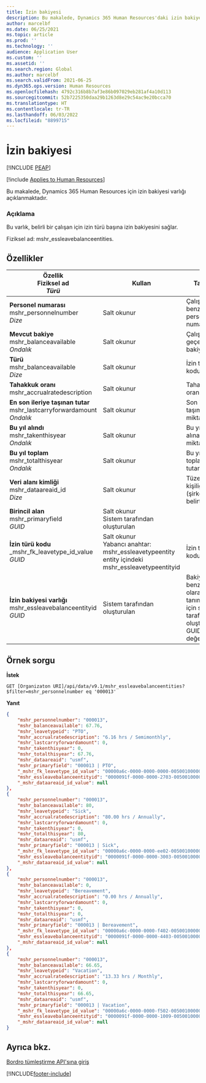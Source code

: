 ```yaml
---
title: İzin bakiyesi
description: Bu makalede, Dynamics 365 Human Resources'daki izin bakiyesi varlığıyla ilgili ayrıntılı bilgi ve örnek bir sorgu sağlanmaktadır.
author: marcelbf
ms.date: 06/25/2021
ms.topic: article
ms.prod: ''
ms.technology: ''
audience: Application User
ms.custom: ''
ms.assetid: ''
ms.search.region: Global
ms.author: marcelbf
ms.search.validFrom: 2021-06-25
ms.dyn365.ops.version: Human Resources
ms.openlocfilehash: 4792c316b8b7af3e86b097029eb281af4a10d113
ms.sourcegitcommit: 52b7225350daa29b1263d8e29c54ac9e20bcca70
ms.translationtype: HT
ms.contentlocale: tr-TR
ms.lasthandoff: 06/03/2022
ms.locfileid: "8899715"
---
```

# <a name="leave-balance"></a>İzin bakiyesi


[!INCLUDE [PEAP](../includes/peap-1.md)]

[!include [Applies to Human Resources](../includes/applies-to-hr.md)]

Bu makalede, Dynamics 365 Human Resources için izin bakiyesi varlığı açıklanmaktadır.

### <a name="description"></a>Açıklama

Bu varlık, belirli bir çalışan için izin türü başına izin bakiyesini sağlar.

Fiziksel ad: mshr_essleavebalanceentities.

## <a name="properties"></a>Özellikler

| Özellik</br>**Fiziksel ad**</br>**_Türü_** | Kullan | Tanım |
| --- | --- | --- |
| **Personel numarası**</br>mshr_personnelnumber</br>*Dize* | Salt okunur | Çalışanın benzersiz personel numarası. |
| **Mevcut bakiye**</br>mshr_balanceavailable</br>*Ondalık* | Salt okunur | Çalışanın geçerli bakiyesi. |
| **Türü**</br>mshr_balanceavailable</br>*Dize* | Salt okunur | İzin türü kodu. |
| **Tahakkuk oranı**</br>mshr_accrualratedescription</br> | Salt okunur | Tahakkuk oranı. |
| **En son ileriye taşınan tutar**</br>mshr_lastcarryforwardamount</br>*Ondalık* | Salt okunur | Son ileri taşıma miktarı. |
| **Bu yıl alındı**</br>mshr_takenthisyear</br>*Ondalık* | Salt okunur | Bu yıl alınan izin miktarı. |
| **Bu yıl toplam**</br>mshr_totalthisyear</br>*Ondalık* | Salt okunur | Bu yılın toplam tutarı. |
| **Veri alanı kimliği**</br>mshr_dataareaid_id</br>*Dize* | Salt okunur | Tüzel kişiliği (şirket) belirtir. |
| **Birincil alan**</br>mshr_primaryfield</br>*GUID* | Salt okunur</br>Sistem tarafından oluşturulan | |
| **İzin türü kodu**</br>_mshr_fk_leavetype_id_value</br>*GUID* | Salt okunur</br>Yabancı anahtar: mshr_essleavetypeentity entity içindeki mshr_essleavetypeentityid  | İzin türü kodu |
| **İzin bakiyesi varlığı**</br>mshr_essleavebalanceentityid</br>*GUID* | Sistem tarafından oluşturulan | Bakiyeyi benzersiz olarak tanımlamak için sistem tarafından oluşturulan GUID değeri. |

## <a name="example-query"></a>Örnek sorgu

**İstek**

```http
GET [Organizaton URI]/api/data/v9.1/mshr_essleavebalanceentities?$filter=mshr_personnelnumber eq '000013'
```

**Yanıt**

```json
{
    "mshr_personnelnumber": "000013",
    "mshr_balanceavailable": 67.76,
    "mshr_leavetypeid": "PTO",
    "mshr_accrualratedescription": "6.16 hrs / Semimonthly",
    "mshr_lastcarryforwardamount": 0,
    "mshr_takenthisyear": 0,
    "mshr_totalthisyear": 67.76,
    "mshr_dataareaid": "usmf",
    "mshr_primaryfield": "000013 | PTO",
    "_mshr_fk_leavetype_id_value": "00000a6c-0000-0000-0000-005001000000",
    "mshr_essleavebalanceentityid": "0000091f-0000-0000-2703-005001000000",
    "_mshr_dataareaid_id_value": null
},
{
    "mshr_personnelnumber": "000013",
    "mshr_balanceavailable": 80,
    "mshr_leavetypeid": "Sick",
    "mshr_accrualratedescription": "80.00 hrs / Annually",
    "mshr_lastcarryforwardamount": 0,
    "mshr_takenthisyear": 0,
    "mshr_totalthisyear": 80,
    "mshr_dataareaid": "usmf",
    "mshr_primaryfield": "000013 | Sick",
    "_mshr_fk_leavetype_id_value": "00000a6c-0000-0000-ee02-005001000000",
    "mshr_essleavebalanceentityid": "0000091f-0000-0000-3003-005001000000",
    "_mshr_dataareaid_id_value": null
},
{
    "mshr_personnelnumber": "000013",
    "mshr_balanceavailable": 0,
    "mshr_leavetypeid": "Bereavement",
    "mshr_accrualratedescription": "0.00 hrs / Annually",
    "mshr_lastcarryforwardamount": 0,
    "mshr_takenthisyear": 0,
    "mshr_totalthisyear": 0,
    "mshr_dataareaid": "usmf",
    "mshr_primaryfield": "000013 | Bereavement",
    "_mshr_fk_leavetype_id_value": "00000a6c-0000-0000-f402-005001000000",
    "mshr_essleavebalanceentityid": "0000091f-0000-0000-4403-005001000000",
    "_mshr_dataareaid_id_value": null
},
{
    "mshr_personnelnumber": "000013",
    "mshr_balanceavailable": 66.65,
    "mshr_leavetypeid": "Vacation",
    "mshr_accrualratedescription": "13.33 hrs / Monthly",
    "mshr_lastcarryforwardamount": 0,
    "mshr_takenthisyear": 0,
    "mshr_totalthisyear": 66.65,
    "mshr_dataareaid": "usmf",
    "mshr_primaryfield": "000013 | Vacation",
    "_mshr_fk_leavetype_id_value": "00000a6c-0000-0000-f502-005001000000",
    "mshr_essleavebalanceentityid": "0000091f-0000-0000-1009-005001000000",
    "_mshr_dataareaid_id_value": null
}
```

## <a name="see-also"></a>Ayrıca bkz.

[Bordro tümleştirme API'sına giriş](hr-admin-integration-payroll-api-introduction.md)

[!INCLUDE[footer-include](../includes/footer-banner.md)]
